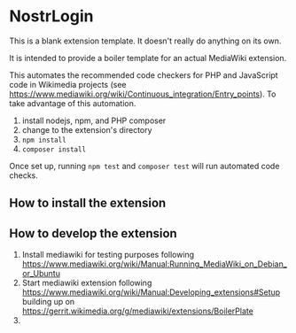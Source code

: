 # NostrLogin

This is a blank extension template. It doesn't really do anything on its own.

It is intended to provide a boiler template for an actual MediaWiki extension.

This automates the recommended code checkers for PHP and JavaScript code in Wikimedia projects
(see https://www.mediawiki.org/wiki/Continuous_integration/Entry_points).
To take advantage of this automation.

1. install nodejs, npm, and PHP composer
2. change to the extension's directory
3. `npm install`
4. `composer install`

Once set up, running `npm test` and `composer test` will run automated code checks.

## How to install the extension




## How to develop the extension

1. Install mediawiki for testing purposes following https://www.mediawiki.org/wiki/Manual:Running_MediaWiki_on_Debian_or_Ubuntu
2. Start mediawiki extension following https://www.mediawiki.org/wiki/Manual:Developing_extensions#Setup building up on https://gerrit.wikimedia.org/g/mediawiki/extensions/BoilerPlate
3.
